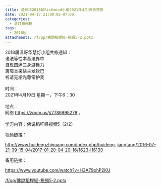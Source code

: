 ```yaml
---
title: 温哥华2018届Richmond小组2021年4月19日共修
date: 2021-04-17 21:09:05-07:00
categories:
  - 慧灯禅修班
tags:
  - 2018届
attachments: /f/up/佛說稻桿經-視頻5-2.pptx
---
```

2018届温哥华慧灯小组共修通知：\
诸法等性本基法界中\
自现圆满三身游舞力\
离障本来怙主龙钦巴\
祈请无垢光尊常护我\
\
时间：\
2021年4月19日 星期一，下午6：30\
\
地点：\
网络 <https://zoom.us/j/7789995278> 。\
\
学习内容：佛说稻秆经视频5（2/2）

视频链接：

<http://www.huidengzhiguang.com/index.php/huideng-jiangtang/2016-07-21-09-15-04/2017-01-20-04-20-16/1623-l16130>

备用链接：

<https://www.youtube.com/watch?v=H3A79ohP2KU>

[/f/up/佛說稻桿經-視頻5-2.pptx](https://s3.ca-central-1.wasabisys.com/hddata/f.huidengchanxiu.net/hdv/f/up/佛說稻桿經-視頻5-2.pptx)